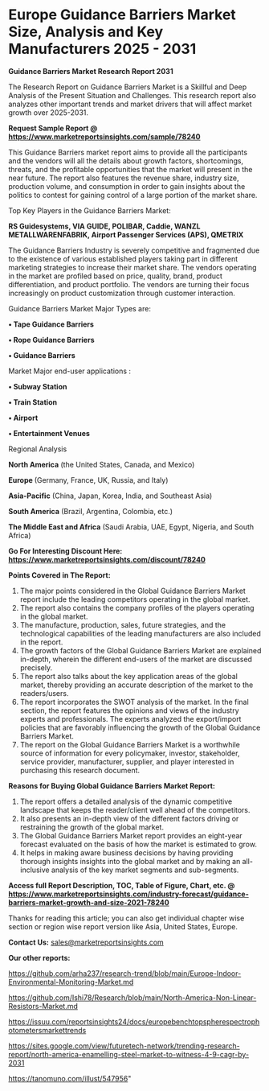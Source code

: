 # Europe Guidance Barriers Market Size, Analysis and Key Manufacturers 2025 - 2031

<strong>Guidance Barriers Market Research Report 2031</strong>

The Research Report on Guidance Barriers Market is a Skillful and Deep Analysis of the Present Situation and Challenges. This research report also analyzes other important trends and market drivers that will affect market growth over 2025-2031.

<strong>Request Sample Report @ <a href=https://www.marketreportsinsights.com/sample/78240>https://www.marketreportsinsights.com/sample/78240</a></strong>

This Guidance Barriers market report aims to provide all the participants and the vendors will all the details about growth factors, shortcomings, threats, and the profitable opportunities that the market will present in the near future. The report also features the revenue share, industry size, production volume, and consumption in order to gain insights about the politics to contest for gaining control of a large portion of the market share.

Top Key Players in the Guidance Barriers Market:

<strong>RS Guidesystems, VIA GUIDE, POLIBAR, Caddie, WANZL METALLWARENFABRIK, Airport Passenger Services (APS), QMETRIX</strong>

The Guidance Barriers Industry is severely competitive and fragmented due to the existence of various established players taking part in different marketing strategies to increase their market share. The vendors operating in the market are profiled based on price, quality, brand, product differentiation, and product portfolio. The vendors are turning their focus increasingly on product customization through customer interaction.

Guidance Barriers Market Major Types are:

<strong>• Tape Guidance Barriers

• Rope Guidance Barriers

• Guidance Barriers</strong>

Market Major end-user applications :

<strong>• Subway Station

• Train Station

• Airport

• Entertainment Venues</strong>

Regional Analysis

</u><strong><b>North America</b></strong> (the United States, Canada, and Mexico)

<strong><b>Europe </b></strong>(Germany, France, UK, Russia, and Italy)

<strong><b>Asia-Pacific</b></strong> (China, Japan, Korea, India, and Southeast Asia)

<strong><b>South America</b></strong> (Brazil, Argentina, Colombia, etc.)

<strong><b>The Middle East and Africa</b></strong> (Saudi Arabia, UAE, Egypt, Nigeria, and South Africa)

<strong>Go For Interesting Discount Here: <a href=https://www.marketreportsinsights.com/discount/78240>https://www.marketreportsinsights.com/discount/78240</a></strong>

<strong>Points Covered in The Report:</strong>
<ol>
  <li>The major points considered in the Global Guidance Barriers Market report include the leading competitors operating in the global market.</li>
  <li>The report also contains the company profiles of the players operating in the global market.</li>
  <li>The manufacture, production, sales, future strategies, and the technological capabilities of the leading manufacturers are also included in the report.</li>
  <li>The growth factors of the Global Guidance Barriers Market are explained in-depth, wherein the different end-users of the market are discussed precisely.</li>
  <li>The report also talks about the key application areas of the global market, thereby providing an accurate description of the market to the readers/users.</li>
  <li>The report incorporates the SWOT analysis of the market. In the final section, the report features the opinions and views of the industry experts and professionals. The experts analyzed the export/import policies that are favorably influencing the growth of the Global Guidance Barriers Market.</li>
  <li>The report on the Global Guidance Barriers Market is a worthwhile source of information for every policymaker, investor, stakeholder, service provider, manufacturer, supplier, and player interested in purchasing this research document.</li>
</ol>
<strong>Reasons for Buying Global Guidance Barriers Market Report:</strong>

<ol>
  <li>The report offers a detailed analysis of the dynamic competitive landscape that keeps the reader/client well ahead of the competitors.</li>
  <li>It also presents an in-depth view of the different factors driving or restraining the growth of the global market.</li>
  <li>The Global Guidance Barriers Market report provides an eight-year forecast evaluated on the basis of how the market is estimated to grow.</li>
  <li>It helps in making aware business decisions by having providing thorough insights insights into the global market and by making an all-inclusive analysis of the key market segments and sub-segments.</li>
</ol>
<strong>Access full Report Description, TOC, Table of Figure, Chart, etc. @ <a href=https://www.marketreportsinsights.com/industry-forecast/guidance-barriers-market-growth-and-size-2021-78240>https://www.marketreportsinsights.com/industry-forecast/guidance-barriers-market-growth-and-size-2021-78240</a></strong>


Thanks for reading this article; you can also get individual chapter wise section or region wise report version like Asia, United States, Europe.

<strong>Contact Us:</strong>
sales@marketreportsinsights.com

<strong>Our other reports:</strong>

<a href=https://github.com/arha237/research-trend/blob/main/Europe-Indoor-Environmental-Monitoring-Market.md>https://github.com/arha237/research-trend/blob/main/Europe-Indoor-Environmental-Monitoring-Market.md</a>

<a href=https://github.com/Ishi78/Research/blob/main/North-America-Non-Linear-Resistors-Market.md>https://github.com/Ishi78/Research/blob/main/North-America-Non-Linear-Resistors-Market.md</a>

<a href=https://issuu.com/reportsinsights24/docs/europebenchtopspherespectrophotometersmarkettrends>https://issuu.com/reportsinsights24/docs/europebenchtopspherespectrophotometersmarkettrends</a>

<a href=https://sites.google.com/view/futuretech-network/trending-research-report/north-america-enamelling-steel-market-to-witness-4-9-cagr-by-2031>https://sites.google.com/view/futuretech-network/trending-research-report/north-america-enamelling-steel-market-to-witness-4-9-cagr-by-2031</a>

<a href=https://tanomuno.com/illust/547956>https://tanomuno.com/illust/547956</a>"
